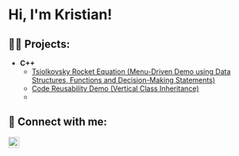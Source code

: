 <h1>Hi, I'm Kristian!

<h2>👨‍💻 Projects:</h2>

- <b>C++</b>
  - [Tsiolkovsky Rocket Equation (Menu-Driven Demo using Data Structures, Functions and Decision-Making Statements)](https://github.com/kkosic2/TsiolkovskyRocketEquation)
  - [Code Reusability Demo (Vertical Class Inheritance)](https://github.com/kkosic2/CodeReusabilityDemo)
  - 
<h2> 🤳 Connect with me:</h2>


[<img align="left" alt="KristanKosic | LinkedIn" width="22px" src="https://cdn.jsdelivr.net/npm/simple-icons@v3/icons/linkedin.svg" />][linkedin]

[linkedin]: https://www.linkedin.com/in/kristian-kosic-0069542b6/

